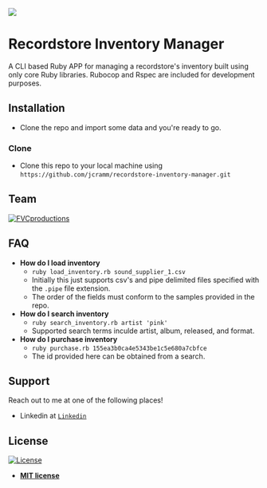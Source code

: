 <a href="https://github.com/jcramm/recordstore-inventory-manager"><img src="https://cdn.pixabay.com/photo/2015/11/07/11/51/phonograph-albums-1031563_1280.jpg"></a>

# Recordstore Inventory Manager

A CLI based Ruby APP for managing a recordstore's inventory built using only core Ruby libraries.
Rubocop and Rspec are included for development purposes.

## Installation

- Clone the repo and import some data and you're ready to go.

### Clone

- Clone this repo to your local machine using `https://github.com/jcramm/recordstore-inventory-manager.git`

## Team

[![FVCproductions](https://avatars3.githubusercontent.com/u/2344264?v=4&s=100)](https://github.com/jcramm)


## FAQ

- **How do I load inventory**
    - `ruby load_inventory.rb sound_supplier_1.csv`
    - Initially this just supports csv's and pipe delimited files specified with the `.pipe` file extension.
    - The order of the fields must conform to the samples provided in the repo.
- **How do I search inventory**
    - `ruby search_inventory.rb artist 'pink'`
    - Supported search terms inculde artist, album, released, and format.
- **How do I purchase inventory**
    - `ruby purchase.rb 155ea3b0ca4e5343be1c5e680a7cbfce`
    - The id provided here can be obtained from a search.


## Support

Reach out to me at one of the following places!

- Linkedin at <a href="https://www.linkedin.com/in/joel-cramm-7398227a/" target="_blank">`Linkedin`</a>


## License

[![License](http://img.shields.io/:license-mit-blue.svg?style=flat-square)](http://badges.mit-license.org)

- **[MIT license](http://opensource.org/licenses/mit-license.php)**
